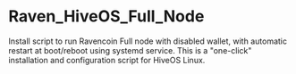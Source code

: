 # Raven_HiveOS_Full_Node

Install script to run Ravencoin Full node with disabled wallet, with automatic restart at boot/reboot using systemd service.
This is a "one-click" installation and configuration script for HiveOS Linux.
